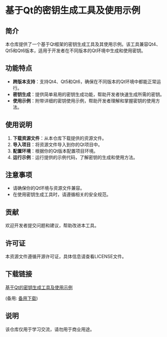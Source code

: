 # 基于Qt的密钥生成工具及使用示例

## 简介

本仓库提供了一个基于Qt框架的密钥生成工具及其使用示例。该工具兼容Qt4、Qt5和Qt6版本，适用于开发者在不同版本的Qt环境中生成和使用密钥。

## 功能特点

- **跨版本支持**：支持Qt4、Qt5和Qt6，确保在不同版本的Qt环境中都能正常运行。
- **密钥生成**：提供简单易用的密钥生成功能，帮助开发者快速生成所需的密钥。
- **使用示例**：附带详细的密钥使用示例，帮助开发者理解和掌握密钥的使用方法。

## 使用说明

1. **下载资源文件**：从本仓库下载提供的资源文件。
2. **导入项目**：将资源文件导入到你的Qt项目中。
3. **配置环境**：根据你的Qt版本配置项目环境。
4. **运行示例**：运行提供的示例代码，了解密钥的生成和使用方法。

## 注意事项

- 请确保你的Qt环境与资源文件兼容。
- 在使用密钥生成工具时，请遵循相关的安全规范。

## 贡献

欢迎开发者提交问题和建议，帮助改进本工具。

## 许可证

本资源文件遵循开源许可证，具体信息请查看LICENSE文件。

## 下载链接
[基于Qt的密钥生成工具及使用示例](https://pan.quark.cn/s/9d55ce966d69) 

(备用: [备用下载](https://pan.baidu.com/s/1_KZ2rtALscsav9naVVPlIw?pwd=1234))

## 说明

该仓库仅用于学习交流，请勿用于商业用途。
